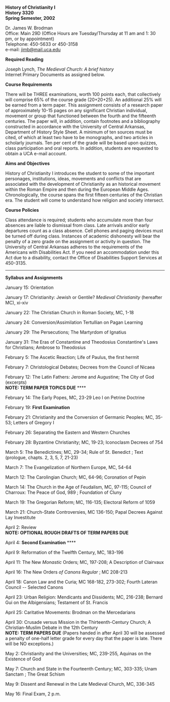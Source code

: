 **History of Christianity I**  
**History 3320**  
**Spring Semester, 2002**

Dr. James W. Brodman  
Office: Main 29D (Office Hours are Tuesday/Thursday at 11 am and 1: 30 pm, or
by appointment)  
Telephone: 450-5633 or 450-3158  
e-mail: jimb@mail.uca.edu

**Required Reading**

Joseph Lynch, _The Medieval Church: A brief history_  
Internet Primary Documents as assigned below.

**Course Requirements**

There will be THREE examinations, worth 100 points each, that collectively
will comprise 65% of the course grade (20+20+25). An additional 25% will be
earned from a term paper. This assignment consists of a research paper of
approximately 10-15 pages on any significant Christian individual, movement or
group that functioned between the fourth and the fifteenth centuries. The
paper will, in addition, contain footnotes and a bibliography constructed in
accordance with the University of Central Arkansas, Department of History
Style Sheet. A minimum of ten sources must be cited, of which at least two
have to be monographs, and two articles in scholarly journals. Ten per cent of
the grade will be based upon quizzes, class participation and oral reports. In
addition, students are requested to obtain a UCA e-mail account.

**Aims and Objectives**

History of Christianity I introduces the student to some of  the important
personages, institutions, ideas, movements and conflicts that are associated
with the development of Christianity as an historical movement within the
Roman Empire and then during the European Middle Ages. Chronologically, the
course spans the first fifteen centuries of the Christian era. The student
will come to understand how religion and society intersect.

**Course Policies**

Class attendance is required; students who accumulate more than four absences
are liable to dismissal from class. Late arrivals and/or early departures
count as a class absence. Cell phones and paging devices must be turned off
during class. Instances of academic dishonesty will bear the penalty of a zero
grade on the assignment or activity in question. The University of Central
Arkansas adheres to the requirements of the Americans with Disabilities Act.
If you need an accommodation under this Act due to a disability, contact the
Office of Disabilities Support Services at 450-3135.

* * *

**Syllabus and Assignments**

January 15: Orientation

January 17: Christianity: Jewish or Gentile? _Medieval Christianity_
(hereafter MC), xi-xiv

January 22: The Christian Church in Roman Society, MC, 1-18

January 24: Conversion/Assimilation  Tertullian on Pagan Learning

January 29: The Persecutions;  The Martyrdom of Ignatius

January 31: The Eras of Constantine and Theodosius  Constantine's Laws for
Christians; Ambrose to Theodosius

February 5: The Ascetic Reaction;   Life of Paulus, the first hermit

February 7: Christological Debates;  Decrees from the Council of Nicaea

February 12: The Latin Fathers: Jerome and Augustine;  The City of God
(excerpts)  
**NOTE: TERM PAPER TOPICS DUE** ****

February 14: The Early Popes, MC, 23-29  Leo I on Petrine Doctrine

February 19: **First Examination**

February 21: Christianity and the Conversion of Germanic Peoples; MC, 35-53;
Letters of Gregory I

February 26:  Separating the Eastern and Western Churches

February 28: Byzantine Christianity; MC, 19-23;   Iconoclasm Decrees of 754

March 5:  The Benedictines; MC, 29-34;  Rule of St. Benedict ;  Text
(prologue, chapts. 2, 3, 5, 7, 21-23)

March 7: The Evangelization of Northern Europe, MC, 54-64

March 12: The Carolingian Church; MC, 64-96;  Coronation of Pepin

March 14: The Church in the Age of Feudalism, MC, 97-115;  Council of
Charroux: The Peace of God, 989 ;  Foundation of Cluny

March 19: The Gregorian Reform; MC, 116-135;   Electoral Reform of 1059

March 21: Church-State Controversies, MC 136-150;  Papal Decrees Against Lay
Investitute

April 2:  Review  
**NOTE: OPTIONAL ROUGH DRAFTS OF TERM PAPERS DUE**

April 4: **Second Examination** ****

April 9: Reformation of the Twelfth Century, MC, 183-196

April 11: The New _Monastic_ Orders; MC, 197-208;   A Description of Clairvaux

April 16: The New Orders _of Canons Regular_ ; MC 208-213

April 18: Canon Law and the Curia; MC 168-182, 273-302;  Fourth Lateran
Council -- Selected Canons

April 23: Urban Religion: Mendicants and Dissidents; MC, 216-238;  Bernard Gui
on the Albigensians;  Testament of St. Francis

April 25: Caritative Movements: Brodman on the Mercedarians

April 30: Crusade versus Mission in the Thirteenth-Century Church; A
Christian-Muslim Debate in the 12th Century  
**NOTE: TERM PAPERS DUE** (Papers handed in after April 30 will be assessed a
penalty of one-half letter grade for every day that the paper is late. There
will be NO exceptions.)

May 2: Christianity and the Universities; MC, 239-255,   Aquinas on the
Existence of God

May 7: Church and State in the Fourteenth Century; MC, 303-335; Unam Sanctam
;  The Great Schism

May 9: Dissent and Renewal in the Late Medieval Church, MC, 336-345

May 16: Final Exam, 2 p.m.  
    


